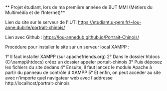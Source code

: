 ** Projet étudiant, lors de ma première annéee de BUT MMI (Métiers du Multimédia et de l'Internet)**

Lien du site sur le serveur de l'IUT: https://etudiant.u-pem.fr/~lou-anne.dubille/portrait-chinois/

Lien avec Github : https://lou-annedub.github.io/Portrait-Chinois/


Procédure pour installer le site sur un serveur local XAMPP :

1° Il faut installer XAMPP (sur apachefriends.org)
2° Dans le dossier htdocs (C:\xampp\htdocs) créez un dossier appeler portait-chinois
3° Puis déposez les fichiers du site dedans
4° Ensuite, il faut lancez le module Apache à partir du panneau de contrôle d'XAMPP
5° Et enfin, on peut accéder au site avec n'importe quel navigateur web avec l'addresse http://localhost/portrait-chinois

